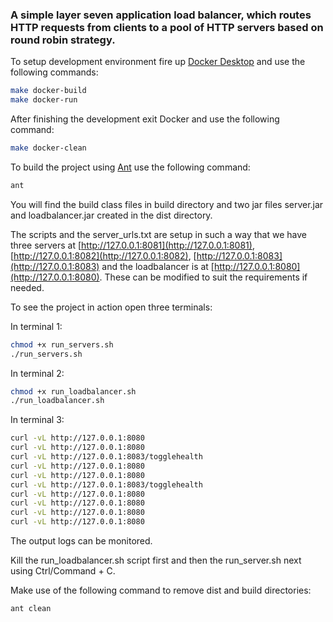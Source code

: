 ### A simple layer seven application load balancer, which routes HTTP requests from clients to a pool of HTTP servers based on round robin strategy.

To setup development environment fire up [Docker Desktop](https://www.docker.com/products/docker-desktop/) and use the following commands:

```bash
make docker-build
make docker-run
```

After finishing the development exit Docker and use the following command:

```bash
make docker-clean
```

To build the project using [Ant](https://ant.apache.org/) use the following command:
```bash
ant
```

You will find the build class files in build directory and two jar files server.jar and loadbalancer.jar created in the dist directory.

The scripts and the server_urls.txt are setup in such a way that we have three servers at [http://127.0.0.1:8081](http://127.0.0.1:8081), [http://127.0.0.1:8082](http://127.0.0.1:8082), [http://127.0.0.1:8083](http://127.0.0.1:8083) and the loadbalancer is at [http://127.0.0.1:8080](http://127.0.0.1:8080). These can be modified to suit the requirements if needed.

To see the project in action open three terminals:

In terminal 1:
```bash
chmod +x run_servers.sh
./run_servers.sh
```

In terminal 2:
```bash
chmod +x run_loadbalancer.sh
./run_loadbalancer.sh
```

In terminal 3:
```bash
curl -vL http://127.0.0.1:8080
curl -vL http://127.0.0.1:8080
curl -vL http://127.0.0.1:8083/togglehealth
curl -vL http://127.0.0.1:8080
curl -vL http://127.0.0.1:8080
curl -vL http://127.0.0.1:8083/togglehealth
curl -vL http://127.0.0.1:8080
curl -vL http://127.0.0.1:8080
curl -vL http://127.0.0.1:8080
curl -vL http://127.0.0.1:8080
```

The output logs can be monitored.

Kill the run_loadbalancer.sh script first and then the run_server.sh next using Ctrl/Command + C.

Make use of the following command to remove dist and build directories:
```bash
ant clean
```
